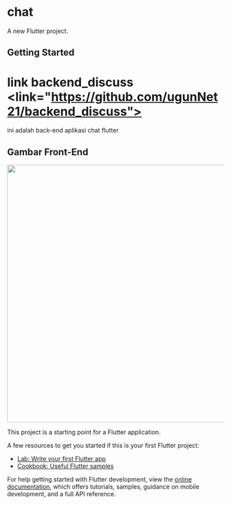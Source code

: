 # chat

A new Flutter project.

## Getting Started

# link backend_discuss <link="https://github.com/ugunNet21/backend_discuss">
ini adalah back-end aplikasi chat flutter

## Gambar Front-End
<img src="https://user-images.githubusercontent.com/45864165/209435391-2dfd6521-b32e-4948-a630-dd1d1dc1b886.png" width="600px">

This project is a starting point for a Flutter application.

A few resources to get you started if this is your first Flutter project:

- [Lab: Write your first Flutter app](https://docs.flutter.dev/get-started/codelab)
- [Cookbook: Useful Flutter samples](https://docs.flutter.dev/cookbook)

For help getting started with Flutter development, view the
[online documentation](https://docs.flutter.dev/), which offers tutorials,
samples, guidance on mobile development, and a full API reference.
